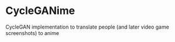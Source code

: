 # CycleGANime
CycleGAN implementation to translate people (and later video game screenshots) to anime
